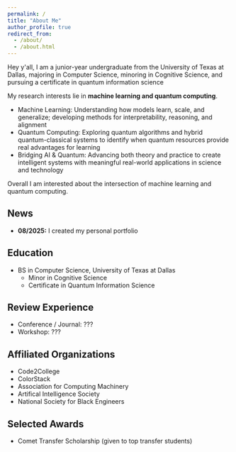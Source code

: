 ```yaml
---
permalink: /
title: "About Me"
author_profile: true
redirect_from: 
  - /about/
  - /about.html
---
```


Hey y'all, I am a junior-year undergraduate from the University of Texas at Dallas, majoring in Computer Science, minoring in Cognitive Science, and pursuing a certificate in quantum information science

My research interests lie in **machine learning and quantum computing**. 
* Machine Learning: Understanding how models learn, scale, and generalize; developing methods for interpretability, reasoning, and alignment
* Quantum Computing: Exploring quantum algorithms and hybrid quantum-classical systems to identify when quantum resources provide real advantages for learning
* Bridging AI & Quantum: Advancing both theory and practice to create intelligent systems with meaningful real-world applications in science and technology


Overall I am interested about the intersection of machine learning and quantum computing.

## News
* **08/2025:** I created my personal portfolio

## Education
* BS in Computer Science, University of Texas at Dallas
  * Minor in Cognitive Science
  * Certificate in Quantum Information Science  

## Review Experience
* Conference / Journal: ???
* Workshop: ???

## Affiliated Organizations
* Code2College
* ColorStack
* Association for Computing Machinery
* Artifical Intelligence Society
* National Society for Black Engineers

## Selected Awards 
* Comet Transfer Scholarship (given to top transfer students)